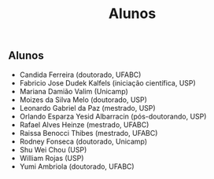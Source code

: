 ﻿---
title: "Alunos"
layout: default
---

## Alunos

* Candida Ferreira (doutorado, UFABC)
* Fabricio Jose Dudek Kalfels (iniciação científica, USP)
* Mariana Damião Valim (Unicamp)
* Moizes da Silva Melo (doutorado, USP)
* Leonardo Gabriel da Paz (mestrado, USP)
* Orlando Esparza Yesid Albarracin (pós-doutorando, USP)
* Rafael Alves Heinze (mestrado, UFABC)
* Raissa Benocci Thibes (mestrado, UFABC)
* Rodney Fonseca (doutorado, Unicamp)
* Shu Wei Chou (USP) 
* William Rojas (USP)
* Yumi Ambriola (doutorado, UFABC)
